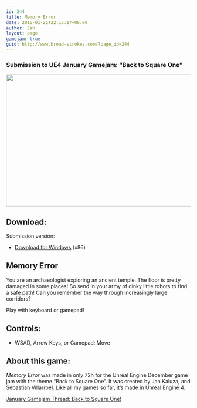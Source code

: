 ```yaml
---
id: 244
title: Memory Error
date: 2015-01-21T22:15:17+00:00
author: Jan
layout: page
gamejam: true
guid: http://www.broad-strokes.com/?page_id=244
---
```

### Submission to UE4 January Gamejam: &#8220;Back to Square One&#8221;

[<img class="alignnone wp-image-319 size-large" title=" " src="http://www.broad-strokes.com/wordpress/wp-content/uploads/2015/01/memoryerror-1024x576.jpg" alt="" width="640" height="360" srcset="http://www.broad-strokes.com/wordpress/wp-content/uploads/2015/01/memoryerror-1024x576.jpg 1024w, http://www.broad-strokes.com/wordpress/wp-content/uploads/2015/01/memoryerror-300x169.jpg 300w, http://www.broad-strokes.com/wordpress/wp-content/uploads/2015/01/memoryerror.jpg 1280w" sizes="(max-width: 640px) 100vw, 640px" />](http://www.broad-strokes.com/wordpress/wp-content/uploads/2015/01/memoryerror.jpg)

## Download:

Submission version:

  * [Download for Windows](http://www.broad-strokes.com/download/memoryerror.7z) (x86)

## Memory Error

You are an archaeologist exploring an ancient temple. The floor is pretty damaged in some places! So send in your army of dinky little robots to find a safe path! Can you remember the way through increasingly large corridors?

Play with keyboard or gamepad!

## Controls:

  * WSAD, Arrow Keys, or Gamepad: Move

## About this game:

_Memory Error_ was made in only 72h for the Unreal Engine December game jam with the theme &#8220;Back to Square One&#8221;. It was created by Jan Kaluza, and Sebastian Villarroel. Like all my games so far, it&#8217;s made in Unreal Engine 4.

<a href="https://forums.unrealengine.com/showthread.php?56004-JANUARY-GAME-JAM-Theme-BACK-TO-SQUARE-ONE&p=207754&viewfull=1#post207754" target="_blank">January Gamejam Thread: Back to Square One!</a>
